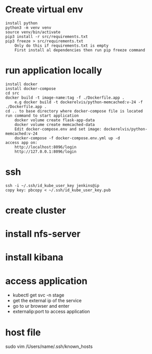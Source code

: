 
# Create virtual env
    install python
    python3 -m venv venv
    source venv/bin/activate
    pip3 install -r src/requirements.txt
    pip3 freeze > src/requirements.txt 
        Only do this if requirements.txt is empty
        First install al dependencies then run pip freeze command

# run application locally
    install docker
    install docker-compose
    cd src
    docker build -t image-name:tag -f ./Dockerfile.app .
        e.g docker build -t dockerelvis/python-memcached:v-24 -f ./Dockerfile.app .
    cd .. to base directory where docker-compose file is located
    run command to start application
        docker volume create flask-app-data
        docker volume create memcached-data
        Edit docker-compose.env and set image: dockerelvis/python-memcached:v-24
        docker-compose -f docker-compose.env.yml up -d
    access app on:  
        http://localhost:8096/login
        http://127.0.0.1:8096/login


# ssh
    ssh -i ~/.ssh/id_kube_user_key jenkins@ip
    copy key: pbcopy < ~/.ssh/id_kube_user_key.pub

# create cluster

# install nfs-server

# install kibana

# access application
- kubectl get svc -n stage
- get the external ip of the service
- go to ur browser and enter
- externalip:port to access application

# host file
sudo vim /Users/name/.ssh/known_hosts

